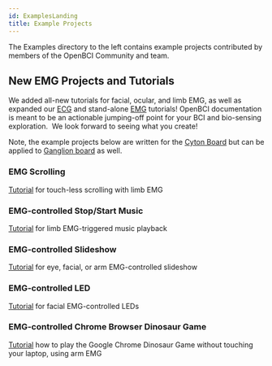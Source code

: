 ```yaml
---
id: ExamplesLanding
title: Example Projects
---
```


The Examples directory to the left contains example projects contributed by members of the OpenBCI Community and team.

## New EMG Projects and Tutorials

We added all-new tutorials for facial, ocular, and limb EMG, as well as expanded our [ECG](https://docs.openbci.com/docs/01GettingStarted/02-Biosensing-Setups/ECGSetup) and stand-alone [EMG](https://docs.openbci.com/docs/01GettingStarted/02-Biosensing-Setups/EMGSetup) tutorials! OpenBCI documentation is meant to be an actionable jumping-off point for your BCI and bio-sensing exploration.  We look forward to seeing what you create!

Note, the example projects below are written for the [Cyton Board](https://shop.openbci.com/collections/frontpage/products/cyton-biosensing-board-8-channel) but can be applied to [Ganglion board](https://shop.openbci.com/collections/frontpage/products/ganglion-board) as well.

### EMG Scrolling

[Tutorial](https://docs.openbci.com/docs/07Examples/18-EMGProjects/EMGscrolling) for touch-less scrolling with limb EMG

### EMG-controlled Stop/Start Music

[Tutorial](https://docs.openbci.com/docs/07Examples/18-EMGProjects/EMGmusic) for limb EMG-triggered music playback

### EMG-controlled Slideshow

[Tutorial](https://docs.openbci.com/docs/07Examples/18-EMGProjects/EMGslideshow) for eye, facial, or arm EMG-controlled slideshow

### EMG-controlled LED

[Tutorial](https://docs.openbci.com/docs/07Examples/18-EMGProjects/EMG_LED) for facial EMG-controlled LEDs

### EMG-controlled Chrome Browser Dinosaur Game

[Tutorial](https://docs.openbci.com/docs/07Examples/18-EMGProjects/EMG_Chrome_Dino_Game) how to play the Google Chrome Dinosaur Game without touching your laptop, using arm EMG
